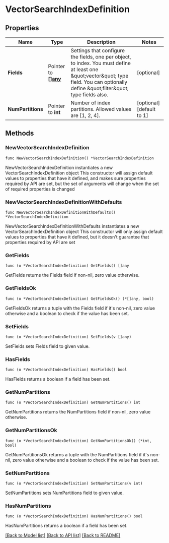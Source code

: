 # VectorSearchIndexDefinition

## Properties

Name | Type | Description | Notes
------------ | ------------- | ------------- | -------------
**Fields** | Pointer to [**[]any**](any.md) | Settings that configure the fields, one per object, to index. You must define at least one \&quot;vector\&quot; type field. You can optionally define \&quot;filter\&quot; type fields also. | [optional] 
**NumPartitions** | Pointer to **int** | Number of index partitions. Allowed values are [1, 2, 4]. | [optional] [default to 1]

## Methods

### NewVectorSearchIndexDefinition

`func NewVectorSearchIndexDefinition() *VectorSearchIndexDefinition`

NewVectorSearchIndexDefinition instantiates a new VectorSearchIndexDefinition object
This constructor will assign default values to properties that have it defined,
and makes sure properties required by API are set, but the set of arguments
will change when the set of required properties is changed

### NewVectorSearchIndexDefinitionWithDefaults

`func NewVectorSearchIndexDefinitionWithDefaults() *VectorSearchIndexDefinition`

NewVectorSearchIndexDefinitionWithDefaults instantiates a new VectorSearchIndexDefinition object
This constructor will only assign default values to properties that have it defined,
but it doesn't guarantee that properties required by API are set

### GetFields

`func (o *VectorSearchIndexDefinition) GetFields() []any`

GetFields returns the Fields field if non-nil, zero value otherwise.

### GetFieldsOk

`func (o *VectorSearchIndexDefinition) GetFieldsOk() (*[]any, bool)`

GetFieldsOk returns a tuple with the Fields field if it's non-nil, zero value otherwise
and a boolean to check if the value has been set.

### SetFields

`func (o *VectorSearchIndexDefinition) SetFields(v []any)`

SetFields sets Fields field to given value.

### HasFields

`func (o *VectorSearchIndexDefinition) HasFields() bool`

HasFields returns a boolean if a field has been set.
### GetNumPartitions

`func (o *VectorSearchIndexDefinition) GetNumPartitions() int`

GetNumPartitions returns the NumPartitions field if non-nil, zero value otherwise.

### GetNumPartitionsOk

`func (o *VectorSearchIndexDefinition) GetNumPartitionsOk() (*int, bool)`

GetNumPartitionsOk returns a tuple with the NumPartitions field if it's non-nil, zero value otherwise
and a boolean to check if the value has been set.

### SetNumPartitions

`func (o *VectorSearchIndexDefinition) SetNumPartitions(v int)`

SetNumPartitions sets NumPartitions field to given value.

### HasNumPartitions

`func (o *VectorSearchIndexDefinition) HasNumPartitions() bool`

HasNumPartitions returns a boolean if a field has been set.

[[Back to Model list]](../README.md#documentation-for-models) [[Back to API list]](../README.md#documentation-for-api-endpoints) [[Back to README]](../README.md)


